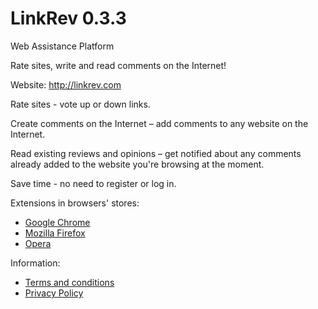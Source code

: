 # LinkRev 0.3.3
Web Assistance Platform

Rate sites, write and read comments on the Internet!

Website: http://linkrev.com

Rate sites - vote up or down links.

Create comments on the Internet – add comments to any website on the Internet.

Read existing reviews and opinions – get notified about any comments already added to the website you're browsing at the moment.

Save time - no need to register or log in.

Extensions in browsers' stores:
- [Google Chrome](https://chrome.google.com/webstore/detail/linkrev/nijpdaiknkbfbnepppnmbbhlhdahblpm?hl=en)
- [Mozilla Firefox](https://addons.mozilla.org/en-US/firefox/addon/linkrev/)
- [Opera](https://addons.opera.com/en/extensions/details/linkrev/?display=en)

Information:
- [Terms and conditions](https://linkrev.com/en/TermsAndConditions)
- [Privacy Policy](https://linkrev.com/en/PrivacyPolicy)